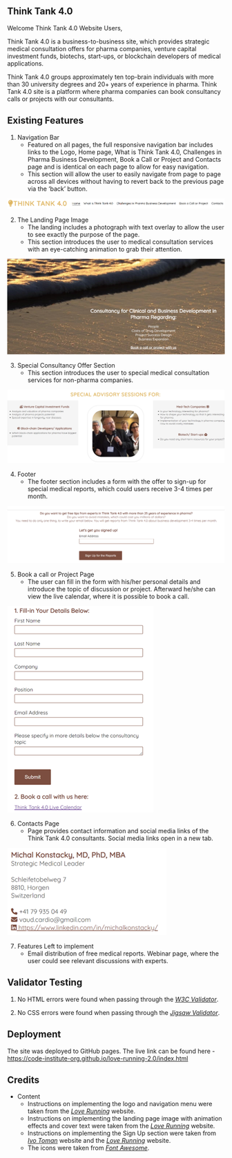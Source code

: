 ## Think Tank 4.0

Welcome Think Tank 4.0 Website Users,

Think Tank 4.0 is a business-to-business site, which provides strategic medical consultation offers for pharma companies, venture capital investment funds, biotechs, start-ups, or blockchain developers of medical applications.

Think Tank 4.0 groups approximately ten top-brain individuals with more than 30 university degrees and 20+ years of experience in pharma. Think Tank 4.0 site is a platform where pharma companies can book consultancy calls or projects with our consultants.

## Existing Features

1. Navigation Bar
    - Featured on all pages, the full responsive navigation bar includes links to the Logo, Home page, What is Think Tank 4.0, Challenges in Pharma Business Development, Book a Call or Project and Contacts page and is identical on each page to allow for easy navigation.
    - This section will allow the user to easily navigate from page to page across all devices without having to revert back to the previous page via the ‘back’ button.

 ![nav_menu, the navigation menu image](/assets/images/nav_menu.png)

2. The Landing Page Image
    - The landing includes a photograph with text overlay to allow the user to see exactly the purpose of the page.
    - This section introduces the user to medical consultation services with an eye-catching animation to grab their attention.

![landing_page_image, the landing page image](/assets/images/landing_page_image.png)


3. Special Consultancy Offer Section
    - This section introduces the user to special medical consultation services for non-pharma companies.

![special_advisory, the special advisory section for non-medical companies](/assets/images/special_advisory.png)


4. Footer
    - The footer section includes a form with the offer to sign-up for special medical reports, which could users receive 3-4 times per month. 

![footer, the footer section](/assets/images/footer.png)

5. Book a call or Project Page
    - The user can fill in the form with his/her personal details and introduce the topic of discussion or project. Afterward he/she can view the live calendar, where it is possible to book a call.

![book_a_call, the section for booking a call](/assets/images/book_a_call.png)

6. Contacts Page
    - Page provides contact information and social media links of the Think Tank 4.0 consultants. Social media links open in a new tab.


![contacts, the contacts section with social media links](/assets/images/contacts_mk.png)

7. Features Left to implement
    - Email distribution of free medical reports. Webinar page, where the user could see relevant discussions with experts.


## Validator Testing

1. No HTML errors were found when passing through the *[W3C Validator](https://www.markdownguide.org)*.

2. No CSS errors were found when passing through the *[Jigsaw Validator](https://www.markdownguide.org)*.

## Deployment
The site was deployed to GitHub pages. 
The live link can be found here - https://code-institute-org.github.io/love-running-2.0/index.html


## Credits

- Content
    - Instructions on implementing the logo and navigation menu were taken from the *[Love Running](https://tennisdeveloper.github.io/love-running/)* website.  
    - Instructions on implementing the landing page image with animation effects and cover text were taken from the *[Love Running](https://tennisdeveloper.github.io/love-running/)* website.  
    - Instructions on implementing the Sign Up section were taken from *[Ivo Toman](https://www.ivotoman.sk)* website and the *[Love Running](https://tennisdeveloper.github.io/love-running/)* website.  
    - The icons were taken from *[Font Awesome](https://www.fontawesome.com)*.

